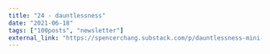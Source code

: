 ```yaml
---
title: "24 - dauntlessness"
date: "2021-06-18"
tags: ["100posts", "newsletter"]
external_link: "https://spencerchang.substack.com/p/dauntlessness-mini-24100"
---
```

